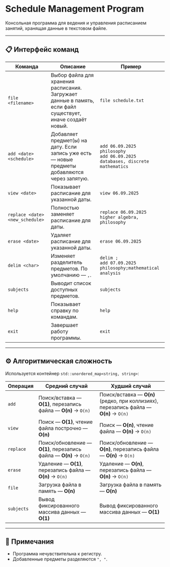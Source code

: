# Schedule Management Program

Консольная программа для ведения и управления расписанием занятий, хранящая данные в текстовом файле.

---

## 📋 Интерфейс команд

| Команда | Описание | Пример |
|---------|---------|--------|
| `file <filename>` | Выбор файла для хранения расписания. Загружает данные в память, если файл существует, иначе создаёт новый. | `file schedule.txt` |
| `add <date> <schedule>` | Добавляет предмет(ы) на дату. Если запись уже есть — новые предметы добавляются через запятую. | `add 06.09.2025 philosophy`<br>`add 06.09.2025 databases, discrete mathematics` |
| `view <date>` | Показывает расписание для указанной даты. | `view 06.09.2025` |
| `replace <date> <new_schedule>` | Полностью заменяет расписание для даты. | `replace 06.09.2025 higher algebra, philosophy` |
| `erase <date>` | Удаляет расписание для указанной даты. | `erase 06.09.2025` |
| `delim <char>` | Изменяет разделитель предметов. По умолчанию — `,`. | `delim ;`<br>`add 07.09.2025 philosophy;mathematical analysis` |
| `subjects` | Выводит список доступных предметов. | `subjects` |
| `help` | Показывает справку по командам. | `help` |
| `exit` | Завершает работу программы. | `exit` |

---

## ⚙️ Алгоритмическая сложность

Используется контейнер `std::unordered_map<string, string>`:

| Операция | Средний случай | Худший случай |
|----------|----------------|---------------|
| `add` | Поиск/вставка — **O(1)**, перезапись файла — **O(n)** → `O(n)` | Поиск/вставка — **O(n)** (редко, при коллизиях), перезапись файла — **O(n)** → `O(n)` |
| `view` | Поиск — **O(1)**, чтение файла построчно — **O(n)** | Поиск — **O(n)**, чтение файла — **O(n)** → `O(n)` |
| `replace` | Поиск/обновление — **O(1)**, перезапись файла — **O(n)** → `O(n)` | Поиск/обновление — **O(n)**, перезапись файла — **O(n)** → `O(n)` |
| `erase` | Удаление — **O(1)**, перезапись файла — **O(n)** → `O(n)` | Удаление — **O(n)**, перезапись файла — **O(n)** → `O(n)` |
| `file` | Загрузка файла в память — **O(n)** | Загрузка файла в память — **O(n)** |
| `subjects` | Вывод фиксированного массива данных — **O(1)** | Вывод фиксированного массива данных — **O(1)** |
 
---

## 📝 Примечания

- Программа нечувствительна к регистру.  
- Добавленные предметы разделяются `", "`.


